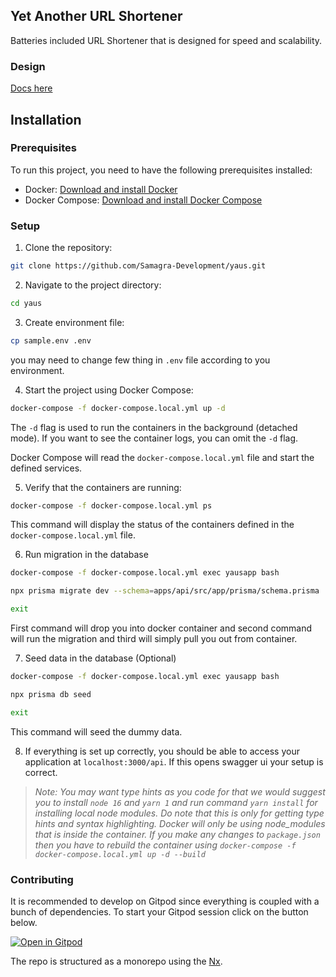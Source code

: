 ## Yet Another URL Shortener

Batteries included URL Shortener that is designed for speed and scalability.

### Design

[Docs here](https://github.com/Samagra-Development/yaus/tree/master/docs)

## Installation

### Prerequisites

To run this project, you need to have the following prerequisites installed:

- Docker: [Download and install Docker](https://www.docker.com/get-started)
- Docker Compose: [Download and install Docker Compose](https://docs.docker.com/compose/install/)

### Setup

1. Clone the repository:

```bash
git clone https://github.com/Samagra-Development/yaus.git
```

2. Navigate to the project directory:

```bash
cd yaus
```

3. Create environment file:

```bash
cp sample.env .env
```

you may need to change few thing in `.env` file according to you environment.

4. Start the project using Docker Compose:

```bash
docker-compose -f docker-compose.local.yml up -d
```

The `-d` flag is used to run the containers in the background (detached mode). If you want to see the container logs, you can omit the `-d` flag.

Docker Compose will read the `docker-compose.local.yml` file and start the defined services.

5. Verify that the containers are running:

```bash
docker-compose -f docker-compose.local.yml ps
```

This command will display the status of the containers defined in the `docker-compose.local.yml` file.

6. Run migration in the database

```bash
docker-compose -f docker-compose.local.yml exec yausapp bash

npx prisma migrate dev --schema=apps/api/src/app/prisma/schema.prisma

exit
```

First command will drop you into docker container and second command will run the migration and third will simply pull you out from container.

7. Seed data in the database (Optional)

```bash
docker-compose -f docker-compose.local.yml exec yausapp bash

npx prisma db seed

exit
```

This command will seed the dummy data.

8. If everything is set up correctly, you should be able to access your application at `localhost:3000/api`. If this opens swagger ui your setup is correct.

> _Note: You may want type hints as you code for that we would suggest you to install `node 16` and `yarn 1` and run command `yarn install` for installing local node modules. Do note that this is only for getting type hints and syntax highlighting. Docker will only be using node_modules that is inside the container. If you make any changes to `package.json` then you have to rebuild the container using `docker-compose -f docker-compose.local.yml up -d --build`_

### Contributing

It is recommended to develop on Gitpod since everything is coupled with a bunch of dependencies. To start your Gitpod session click on the button below.

[![Open in Gitpod](https://gitpod.io/button/open-in-gitpod.svg)](https://gitpod.io/#https://github.com/Samagra-Development/yaus)

The repo is structured as a monorepo using the [Nx](https://nx.dev/).
